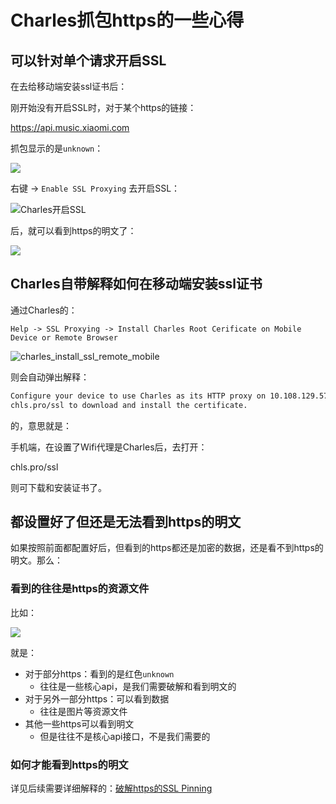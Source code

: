 # Charles抓包https的一些心得

## 可以针对单个请求开启SSL

在去给移动端安装ssl证书后：

刚开始没有开启SSL时，对于某个https的链接：

https://api.music.xiaomi.com

抓包显示的是`unknown`：

![](../assets/img/charles_capture_unknown_for_not_enalbe_ssl.jpg)

右键 -> `Enable SSL Proxying` 去开启SSL：

![Charles开启SSL](../assets/img/charles_right_enable_ssl_proxying.png)

后，就可以看到https的明文了：

![](../assets/img/charles_show_plain_https_data.jpg)

## Charles自带解释如何在移动端安装ssl证书

通过Charles的：

`Help -> SSL Proxying -> Install Charles Root Cerificate on Mobile Device or Remote Browser`

![charles_install_ssl_remote_mobile](../assets/img/charles_install_ssl_remote_mobile.png)

则会自动弹出解释：

```bash
Configure your device to use Charles as its HTTP proxy on 10.108.129.57:5678, then browse to
chls.pro/ssl to download and install the certificate.
```

的，意思就是：

手机端，在设置了Wifi代理是Charles后，去打开：

chls.pro/ssl

则可下载和安装证书了。

## 都设置好了但还是无法看到https的明文

如果按照前面都配置好后，但看到的https都还是加密的数据，还是看不到https的明文。那么：

### 看到的往往是https的资源文件

比如：

![](../assets/img/charles_see_some_https_assets.jpg)

就是：

* 对于部分https：看到的是红色`unknown`
  * 往往是一些核心api，是我们需要破解和看到明文的
* 对于另外一部分https：可以看到数据
  * 往往是图片等资源文件
* 其他一些https可以看到明文
  * 但是往往不是核心api接口，不是我们需要的

### 如何才能看到https的明文

详见后续需要详细解释的：[破解https的SSL Pinning](../how_capture_app/complex_https/https_ssl_pinning/README.md)
